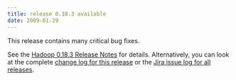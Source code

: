 ```yaml
---
title: release 0.18.3 available
date: 2009-01-29
---
```

<!---
  Licensed under the Apache License, Version 2.0 (the "License");
  you may not use this file except in compliance with the License.
  You may obtain a copy of the License at

   https://www.apache.org/licenses/LICENSE-2.0

  Unless required by applicable law or agreed to in writing, software
  distributed under the License is distributed on an "AS IS" BASIS,
  WITHOUT WARRANTIES OR CONDITIONS OF ANY KIND, either express or implied.
  See the License for the specific language governing permissions and
  limitations under the License. See accompanying LICENSE file.
-->

This release contains many critical bug fixes.

See the [Hadoop 0.18.3 Release
Notes](https://hadoop.apache.org/docs/r0.18.3/releasenotes.html) for
details. Alternatively, you can look at the complete [change log for
this release](https://hadoop.apache.org/docs/r0.18.3/changes.html) or the
[Jira issue log for all
releases](http://issues.apache.org/jira/browse/HADOOP?report=com.atlassian.jira.plugin.system.project:changelog-panel).

